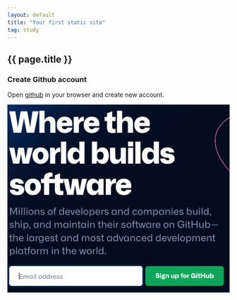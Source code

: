 ```yaml
---
layout: default
title: "Your first static site"
tag: study
---
```


## {{ page.title }}

### Create Github account

Open [github](https://github.com) in your browser and create new account.

![github signup](images/your_first_static_site/gh_signup.png)
